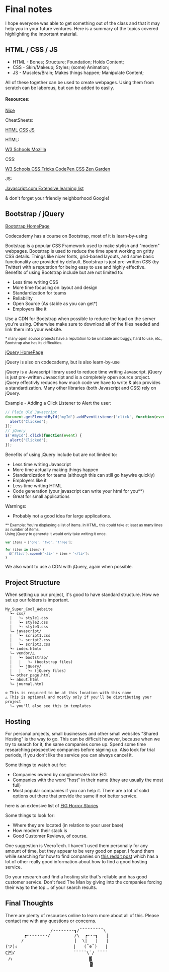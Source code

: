 # Final notes

I hope everyone was able to get something out of the class and that it may help you in your future ventures.
Here is a summary of the topics covered highlighting the important material.

## HTML / CSS / JS

* HTML - Bones; Structure; Foundation; Holds Content;
* CSS - Skin/Makeup; Styles; (some) Animation;
* JS - Muscles/Brain; Makes things happen; Manipulate Content;

All of these together can be used to create webpages. Using them from scratch can be laborous, but can be added to easily.

#### Resources:

<a href="http://html-css-js.com/"> Nice </a>

CheatSheets:

<a href="http://htmlcheatsheet.com/">HTML</a>
<a href="http://htmlcheatsheet.com/css">CSS</a>
<a href="http://htmlcheatsheet.com/js">JS</a>

HTML:

<a href="https://www.w3schools.com/html/"> W3 Schools </a>
<a href="https://developer.mozilla.org/en-US/docs/Web/HTML"> Mozilla </a>

CSS:

<a href="https://www.w3schools.com/css/"> W3 Schools </a>
<a href="https://css-tricks.com/"> CSS Tricks </a>
<a href="https://codepen.io"> CodePen </a>
<a href="https://csszengarden.com"> CSS Zen Garden </a>

JS:

<a href="https://www.javascript.com/resources"> Javascript.com </a>
<a href="https://github.com/micromata/awesome-javascript-learning"> Extensive learning list </a>

& don't forget your friendly neighborhood Google!


## Bootstrap / jQuery

<a href="https://getbootstrap.com">Bootstrap HomePage </a>

Codecademy has a course on Bootstrap, most of it is learn-by-using

Bootstrap is a popular CSS Framework used to make stylish and "modern" webpages.
Bootstrap is used to reduce the time spent working on gritty CSS details. Things like nicer fonts, grid-based layouts, and some basic functionality are provided by default.
Bootstrap is just pre-written CSS (by Twitter) with a reputation for being easy to use and highly effective.
Benefits of using Bootstrap include but are not limited to:
* Less time writing CSS
* More time focusing on layout and design
* Standardization for teams
* Reliability
* Open Source (As stable as you can get\*)
* Employers like it

Use a CDN for Bootstrap when possible to reduce the load on the server you're using. Otherwise make sure to download all of the files needed and link them into your website.

<small> * many open source projects have a reputation to be unstable and buggy, hard to use, etc., <br/> Bootstrap also has its difficulties.</small>

<a href="https://jquery.com">jQuery HomePage </a>

jQuery is also on codecademy, but is also learn-by-use

jQuery is a Javascript library used to reduce time writing Javascript.
jQuery is just pre-written Javascript and is a completely open source project.
jQuery effectivly reduces how much code we have to write & also provides a standardization.
Many other libraries (both Javascript and CSS) rely on jQuery.

Example - Adding a Click Listener to Alert the user:

```javascript
// Plain Old Javascript
document.getElementById('myId').addEventListener('click', function(event) {
  alert('Clicked');
});
// jQuery
$('#myId').click(function(event) {
  alert('Clicked');
});
```

Benefits of using jQuery include but are not limited to:

* Less time writing Javascript
* More time actually making things happen
* Standardization for teams (although this can still go haywire quickly)
* Employers like it
* Less time writing HTML
* Code generation (your javascript can write your html for you\*\*)
* Great for small applications

Warnings:

* Probably not a good idea for large applications.

<small>\*\* Example: You're displaying a list of items. in HTML, this could take at least as many lines as number of items. 
<br/>
Using jQuery to generate it would only take writing it once. 

```javascript
var items = ['one', 'two', 'three'];

for (item in items) {
  $('#list').append('<li>' + item + '</li>');
}
```
</small>

We also want to use a CDN with jQuery, again when possible. 

## Project Structure

When setting up our project, it's good to have standard structure. How we set up our folders is important.

```
My_Super_Cool_Website
  ┕→ css/
  |   ┕→ style1.css
  |   ┕→ style2.css
  |   ┕→ style3.css
  ┕→ javascript/
  |   ┕→ script1.css
  |   ┕→ script2.css
  |   ┕→ script3.css
  ┕→ index.html⊙
  ┕→ vendor/△
  |   ┕→ bootstrap/
  |   |   ┕→ (bootstrap files)
  |   ┕→ jQuery/
  |   |   ┕→ (jQuery files)
  ┕→ other_page.html
  ┕→ about.html
  ┕→ journal.html
    
⊙ This is required to be at this location with this name
△ This is optional and mostly only if you'll be distributing your project
  ┕→ you'll also see this in templates
```

## Hosting

For personal projects, small businesses and other small websites "Shared Hosting" is the way to go.
This can be difficult however, because when we try to search for it, the same companies come up.
Spend some time researching prospective companies before signing up. Also look for trial periods, if you don't like the service you can always cancel it.

Some things to watch out for:

* Companies owned by conglomerates like EIG
* Companies with the word "host" in their name (they are usually the most full)
* Most popular companies if you can help it. There are a lot of solid options out there that provide the same if not better service.

here is an extensive list of <a href="https://www.reviewhell.com/blog/endurance-international-group-eig-hosting/"> EIG Horror Stories </a>

Some things to look for:

* Where they are located (in relation to your user base)
* How modern their stack is
* Good Customer Reviews, of course.

One suggestion is VeeroTech. I haven't used them personally for any amount of time, but they appear to be very good on paper.
I found them while searching for how to find companies on 
<a href="https://www.reddit.com/r/webhosting/comments/5z6a78/shared_hosting_providers_good_bad_and_ugly/">this reddit post</a> 
which has a lot of other really good information about how to find a good hosting service.

Do your research and find a hosting site that's reliable and has good customer service. Don't feed The Man by giving into the companies forcing their way
to the top... of your search results.

## Final Thoughts

There are plenty of resources online to learn more about all of this. Please contact me with any questions or concerns.

<pre>
                 /--------┒/¯¯¯¯¯¯¯¯¯\                                         
       ┍--------/         /\  ┍---┒   |                               
      /                   |  \|   |   |     
(ツ)₀                     |   (¯⊚¯)   |
Ϛ㈢/                      ¯¯¯¯¯\¯/ ¯¯¯¯
 ハ                             ▓                             
                                ▓
</pre>
